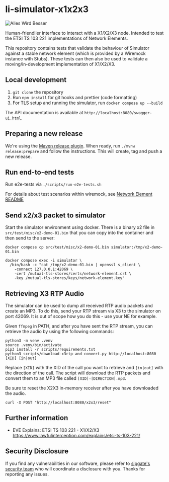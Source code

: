 # li-simulator-x1x2x3

![Alles Wird Besser](https://img.shields.io/badge/ansprechpartner-alleswirdbesser-blue.svg)

Human-friendlier interface to interact with a X1/X2/X3 node. Intended to test the ETSI TS 103 221 implementations of
Network Elements.

This repository contains tests that validate the behaviour of Simulator against a stable network element (which is
provided by a Wiremock instance with Stubs). These tests can then also be used to validate a moving/in-development
implementation of X1/X2/X3.

## Local development

1. `git clone` the repository
2. Run `npm install` for git hooks and prettier (code formatting)
3. For TLS setup and running the simulator, run `docker compose up --build`

The API documentation is available at `http://localhost:8080/swagger-ui.html`.

## Preparing a new release

We're using the [Maven release plugin](https://maven.apache.org/maven-release/maven-release-plugin/index.html).
When ready, run `./mvnw release:prepare` and follow the instructions. This will create, tag and push a new release.

## Run end-to-end tests

Run e2e-tests via `./scripts/run-e2e-tests.sh`

For details about test scenarios within wiremock, see [Network Element README](./docker/network-element/README.md)

## Send x2/x3 packet to simulator

Start the simulator environment using docker. There is a binary x2 file in `src/test/misc/x2-demo-01.bin` that you can
copy into the container and then send to the server:

```shell
docker compose cp src/test/misc/x2-demo-01.bin simulator:/tmp/x2-demo-01.bin

docker compose exec -i simulator \
  /bin/bash -c "cat /tmp/x2-demo-01.bin | openssl s_client \
    -connect 127.0.0.1:42069 \
    -cert /mutual-tls-stores/certs/network-element.crt \
    -key /mutual-tls-stores/keys/network-element.key"
```

## Retrieving X3 RTP Audio

The simulator can be used to dump all received RTP audio packets and create an MP3. To do this, send your RTP stream via
X3 to the simulator on port 42069.
It is out of scope how you do this - use your NE for example.

Given `ffmpeg` in PATH, and after you have sent the RTP stream, you can retrieve the audio by using the following
commands:

```shell
python3 -m venv .venv
source .venv/bin/activate
pip3 install -r scripts/requirements.txt
python3 scripts/download-x3rtp-and-convert.py http://localhost:8080 [XID] [in|out]
```

Replace `[XID]` with the XID of the call you want to retrieve and `[in|out]` with the direction of the call. The script
will download the RTP packets and convert them to an MP3 file called `[XID]-[DIRECTION].mp3`.

Be sure to reset the X2X3 in-memory receiver after you have downloaded the audio.

```shell
curl -X POST "http://localhost:8080/x2x3/reset"
```

## Further information

- EVE Explains: ETSI TS 103 221 - X1/X2/X3 https://www.lawfulinterception.com/explains/etsi-ts-103-221/

## Security Disclosure

If you find any vulnerabilities in our software, please refer to [sipgate's security team](https://www.sipgate.de/.well-known/security.txt)
who will coordinate a disclosure with you. Thanks for reporting any issues.

